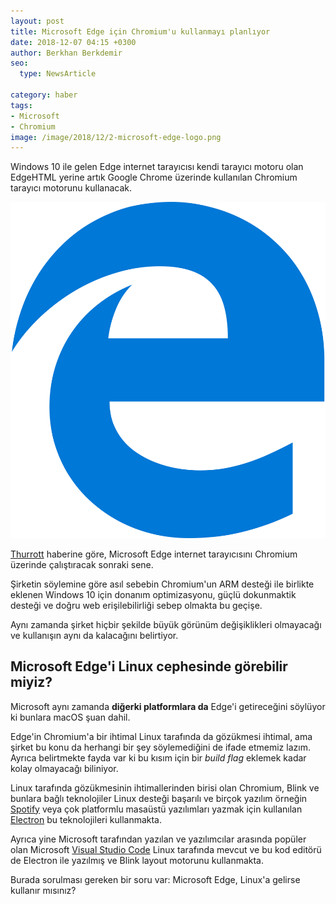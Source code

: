 ```yaml
---
layout: post
title: Microsoft Edge için Chromium'u kullanmayı planlıyor
date: 2018-12-07 04:15 +0300
author: Berkhan Berkdemir
seo:
  type: NewsArticle

category: haber
tags:
- Microsoft
- Chromium
image: /image/2018/12/2-microsoft-edge-logo.png
---
```


Windows 10 ile gelen Edge internet tarayıcısı kendi tarayıcı motoru olan
EdgeHTML yerine artık Google Chrome üzerinde kullanılan Chromium tarayıcı
motorunu kullanacak.

![Microsoft Edge logosu](/image/2018/12/2-microsoft-edge-logo.png)

[Thurrott][thurrott] haberine göre, Microsoft Edge internet tarayıcısını
Chromium üzerinde çalıştıracak sonraki sene.

Şirketin söylemine göre asıl sebebin Chromium'un ARM desteği ile birlikte
eklenen Windows 10 için donanım optimizasyonu, güçlü dokunmaktik desteği ve
doğru web erişilebilirliği sebep olmakta bu geçişe.

Aynı zamanda şirket hiçbir şekilde büyük görünüm değişiklikleri olmayacağı ve
kullanışın aynı da kalacağını belirtiyor.

## Microsoft Edge'i Linux cephesinde görebilir miyiz?

Microsoft aynı zamanda **diğerki platformlara da** Edge'i getireceğini söylüyor
ki bunlara macOS şuan dahil.

Edge'in Chromium'a bir ihtimal Linux tarafında da gözükmesi ihtimal, ama şirket
bu konu da herhangi bir şey söylemediğini de ifade etmemiz lazım. Ayrıca
belirtmekte fayda var ki bu kısım için bir *build flag* eklemek kadar kolay
olmayacağı biliniyor.

Linux tarafında gözükmesinin ihtimallerinden birisi olan Chromium, Blink ve
bunlara bağlı teknolojiler Linux desteği başarılı ve birçok yazılım örneğin
[Spotify](https://www.spotify.com) veya çok platformlu masaüstü yazılımları
yazmak için kullanılan [Electron](https://electronjs.org) bu teknolojileri
kullanmakta.

Ayrıca yine Microsoft tarafından yazılan ve yazılımcılar arasında popüler olan
Microsoft [Visual Studio Code](https://code.visualstudio.com) Linux tarafında
mevcut ve bu kod editörü de Electron ile yazılmış ve Blink layout motorunu
kullanmakta.

Burada sorulması gereken bir soru var: Microsoft Edge, Linux'a gelirse kullanır
mısınız?

[thurrott]: https://www.thurrott.com/google/194556/microsoft-confirms-it-will-adopt-chromium-for-microsoft-edge
